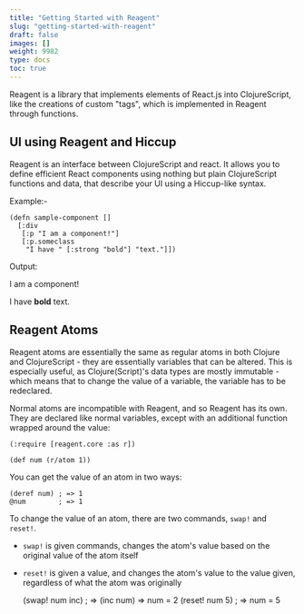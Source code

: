 ```yaml
---
title: "Getting Started with Reagent"
slug: "getting-started-with-reagent"
draft: false
images: []
weight: 9982
type: docs
toc: true
---
```


Reagent is a library that implements elements of React.js into ClojureScript, like the creations of custom "tags", which is implemented in Reagent through functions.

## UI using Reagent and Hiccup
Reagent is an interface between ClojureScript and react. It allows you to define efficient React components using nothing but plain ClojureScript functions and data, that describe your UI using a Hiccup-like syntax.

Example:-

    (defn sample-component []
      [:div
       [:p "I am a component!"]
       [:p.someclass
        "I have " [:strong "bold"] "text."]])

Output:

I am a component!

I have **bold** text.



## Reagent Atoms
Reagent atoms are essentially the same as regular atoms in both Clojure and ClojureScript - they are essentially variables that can be altered. This is especially useful, as Clojure(Script)'s data types are mostly immutable - which means that to change the value of a variable, the variable has to be redeclared.

Normal atoms are incompatible with Reagent, and so Reagent has its own. They are declared like normal variables, except with an additional function wrapped around the value:

    (:require [reagent.core :as r])

    (def num (r/atom 1))

You can get the value of an atom in two ways:

    (deref num) ; => 1
    @num        ; => 1

To change the value of an atom, there are two commands, `swap!` and `reset!`.

- `swap!` is given commands, changes the atom's value based on the original value of the atom itself
- `reset!` is given a value, and changes the atom's value to the value given, regardless of what the atom was originally


    (swap! num inc) ; => (inc num) => num = 2
    (reset! num 5)  ; => num = 5

